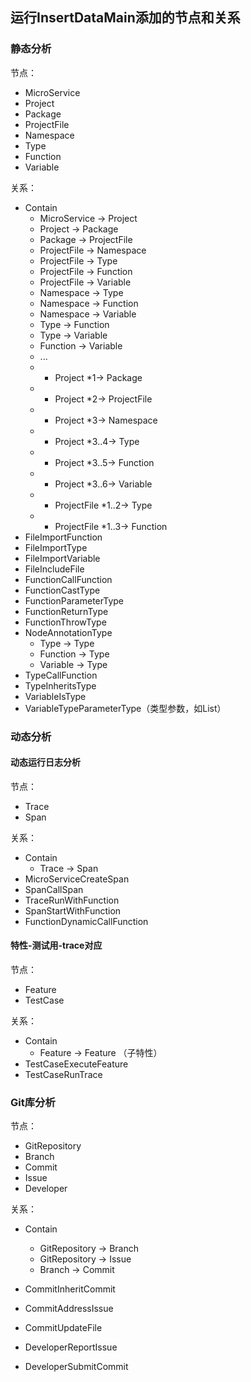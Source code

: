 ## 运行InsertDataMain添加的节点和关系

### 静态分析

节点：

- MicroService
- Project
- Package
- ProjectFile
- Namespace
- Type
- Function
- Variable

关系：

- Contain
  - MicroService -> Project
  - Project -> Package
  - Package -> ProjectFile
  - ProjectFile -> Namespace
  - ProjectFile -> Type
  - ProjectFile -> Function
  - ProjectFile -> Variable
  - Namespace -> Type
  - Namespace -> Function
  - Namespace -> Variable
  - Type -> Function
  - Type -> Variable
  - Function -> Variable
  - ...
  - * Project *1-> Package
  - * Project *2-> ProjectFile
  - * Project *3-> Namespace
  - * Project *3..4-> Type
  - * Project *3..5-> Function
  - * Project *3..6-> Variable
  - * ProjectFile *1..2-> Type
  - * ProjectFile *1..3-> Function
- FileImportFunction
- FileImportType
- FileImportVariable
- FileIncludeFile
- FunctionCallFunction
- FunctionCastType
- FunctionParameterType
- FunctionReturnType
- FunctionThrowType
- NodeAnnotationType
  - Type -> Type
  - Function -> Type
  - Variable -> Type
- TypeCallFunction
- TypeInheritsType
- VariableIsType
- VariableTypeParameterType（类型参数，如List<Type>）

### 动态分析

#### 动态运行日志分析

节点：

- Trace
- Span

关系：

- Contain
  - Trace -> Span
- MicroServiceCreateSpan
- SpanCallSpan
- TraceRunWithFunction
- SpanStartWithFunction
- FunctionDynamicCallFunction

#### 特性-测试用-trace对应

节点：

- Feature
- TestCase

关系：

- Contain
  - Feature -> Feature （子特性）
- TestCaseExecuteFeature
- TestCaseRunTrace

### Git库分析

节点：

- GitRepository
- Branch
- Commit
- Issue
- Developer

关系：

- Contain
  - GitRepository -> Branch
  - GitRepository -> Issue
  - Branch -> Commit
  
- CommitInheritCommit

- CommitAddressIssue

- CommitUpdateFile

- DeveloperReportIssue

- DeveloperSubmitCommit

  